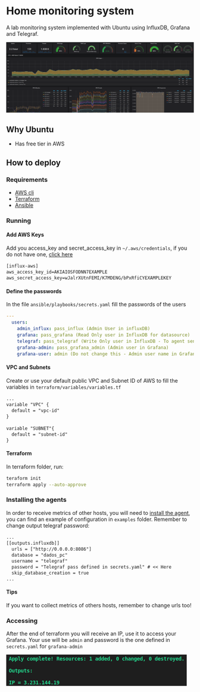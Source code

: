 # Home monitoring system

A lab monitoring system implemented with Ubuntu using InfluxDB, Grafana and Telegraf.

![Grafana](./miscs/grafana.png)

## Why Ubuntu

- Has free tier in AWS

## How to deploy

### Requirements

- [AWS cli](https://docs.aws.amazon.com/cli/latest/userguide/cli-chap-install.html)
- [Terraform](https://www.terraform.io/downloads.html)
- [Ansible](https://docs.ansible.com/ansible/latest/installation_guide/intro_installation.html)

### Running 

#### Add AWS Keys

Add you access_key and secret_access_key in `~/.aws/credentials`, if you do not have one, [click here](https://aws.amazon.com/pt/premiumsupport/knowledge-center/create-access-key/)

```
[influx-aws]
aws_access_key_id=AKIAIOSFODNN7EXAMPLE
aws_secret_access_key=wJalrXUtnFEMI/K7MDENG/bPxRfiCYEXAMPLEKEY
```

#### Define the passwords

In the file `ansible/playbooks/secrets.yaml` fill the passwords of the users

``` yaml
---
  users:
    admin_influx: pass_influx (Admin User in influxDB)
    grafana: pass_grafana (Read Only user in InfluxDB for datasource)
    telegraf: pass_telegraf (Write Only user in InfluxDB - To agent send metrics)
    grafana-admin: pass_grafana_admin (Admin user in Grafana)
    grafana-user: admin (Do not change this - Admin user name in Grafana)
```

#### VPC and Subnets

Create or use your default public VPC and Subnet ID of AWS to fill the variables in `terraform/variables/variables.tf`

```
...
variable "VPC" {
  default = "vpc-id"
}

variable "SUBNET"{
  default = "subnet-id"
}
```

#### Terraform

In terraform folder, run:

``` bash
teraform init
terraform apply --auto-approve
```

### Installing the agents

In order to receive metrics of other hosts, you will need to [install the agent](https://docs.influxdata.com/telegraf/v1.14/introduction/installation/), you can find an example of configuration in `examples` folder. Remember to change output telegraf password:

```
...
[[outputs.influxdb]]
  urls = ["http://0.0.0.0:8086"]
  database = "dados_pc"
  username = "telegraf"
  password = "Telegraf pass defined in secrets.yaml" # << Here
  skip_database_creation = true
...
```

#### Tips

If you want to collect metrics of others hosts, remember to change urls too!

### Accessing

After the end of terraform you will receive an IP, use it to access your Grafana. Your use will be `admin` and password is the one defined in `secrets.yaml` for `grafana-admin`

![Output](./miscs/output.png)